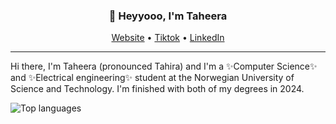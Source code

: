 <h3 align="center">👋 Heyyooo, I'm Taheera</h3>
<p align="center">
  <a href="https://www.taheera.no">Website</a> •
  <a href="https://www.tiktok.com/@taheera.py">Tiktok</a> •
  <a href="https://www.linkedin.com/in/taheera-ahmed-997750158/">LinkedIn</a> 
</p>

---
Hi there, I'm Taheera (pronounced Tahira) and I'm a ✨Computer Science✨ and ✨Electrical engineering✨ student at the Norwegian University of Science and Technology. I'm finished with both of my degrees in 2024. 

![Top languages](https://github-readme-stats.vercel.app/api/top-langs/?username=taheeraahmed&hide=jupyter%20notebook&show_icons=true&theme=radical/)


